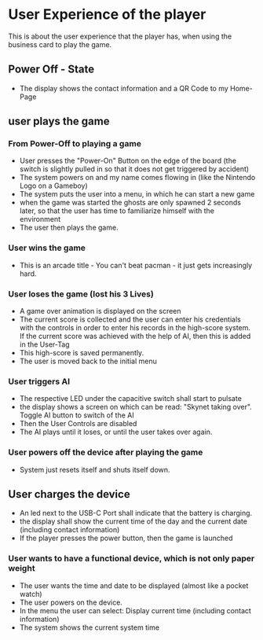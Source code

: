 # User Experience of the player
This is about the user experience that the player has, when using the business card to play the game.

## Power Off - State
- The display shows the contact information and a QR Code to my Home-Page

## user plays the game
### From Power-Off to playing a game
- User presses the "Power-On" Button on the edge of the board (the switch is slightly pulled in so that it does not get triggered by accident)
- The system powers on and my name comes flowing in (like the Nintendo Logo on a Gameboy)
- The system puts the user into a menu, in which he can start a new game
- when the game was started the ghosts are only spawned 2 seconds later, so that the user has time to familiarize himself with the environment
- The user then plays the game.

### User wins the game
- This is an arcade title - You can't beat pacman - it just gets increasingly hard. 

### User loses the game (lost his 3 Lives)
- A game over animation is displayed on the screen
- The current score is collected and the user can enter his credentials with the controls in order to enter his records in the high-score system. If the current score was achieved with the help of AI, then this is added in the User-Tag
- This high-score is saved permanently.
- The user is moved back to the initial menu

### User triggers AI
- The respective LED under the capacitive switch shall start to pulsate
- the display shows a screen on which can be read: "Skynet taking over". Toggle AI button to switch of the AI
- Then the User Controls are disabled
- The AI plays until it loses, or until the user takes over again.

### User powers off the device after playing the game
- System just resets itself and shuts itself down.

## User charges the device
- An led next to the USB-C Port shall indicate that the battery is charging.
- the display shall show the current time of the day and the current date (including contact information)
- If the player presses the power button, then the game is launched

### User wants to have a functional device, which is not only paper weight
- The user wants the time and date to be displayed (almost like a pocket watch)
- The user powers on the device. 
- In the menu the user can select: Display current time (including contact information)
- The system shows the current system time



